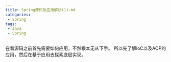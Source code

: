 ```yaml
---
title: Spring源码及应用解析(1).md
categories:
 - Spring
tags:
 - Java
 - Spring
---
```


在看源码之前首先需要如何应用，不然根本无从下手。
所以先了解IoC以及AOP的应用，然后在基于应用去探索底层实现。





